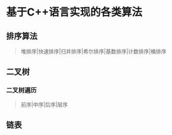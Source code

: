 # 基于C++语言实现的各类算法
## 排序算法
> 堆排序|快速排序|归并排序|希尔排序|基数排序|计数排序|桶排序

## 二叉树

### 二叉树遍历

> 前序|中序|后序|层序

## 链表